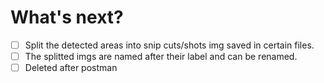 # What's next?

- [ ] Split the detected areas into snip cuts/shots img saved in certain files.
- [ ] The splitted imgs are named after their label and can be renamed.
- [ ] Deleted after postman
